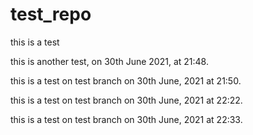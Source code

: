 # test_repo

this is a test

this is another test, on 30th June 2021, at 21:48.

this is a test on test branch on 30th June, 2021 at 21:50.

this is a test on test branch on 30th June, 2021 at 22:22.

this is a test on test branch on 30th June, 2021 at 22:33.